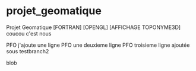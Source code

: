 projet_geomatique
=================

Projet Geomatique [FORTRAN] [OPENGL] [AFFICHAGE TOPONYME3D] coucou c'est nous

PFO j'ajoute une ligne
PFO une deuxieme ligne
PFO troisieme ligne ajoutée sous testbranch2


blob
